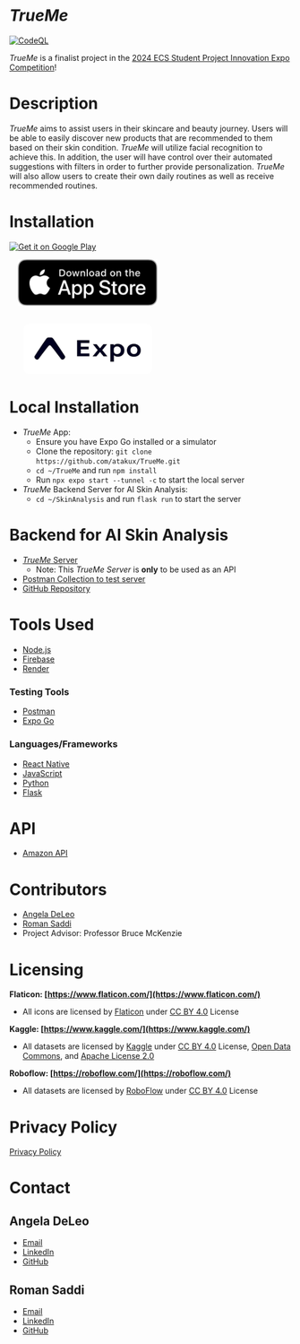 # *TrueMe*

[![CodeQL](https://github.com/atakux/TrueMe/actions/workflows/github-code-scanning/codeql/badge.svg?branch=main)](https://github.com/atakux/TrueMe/actions/workflows/github-code-scanning/codeql)

*TrueMe* is a finalist project in the [2024 ECS Student Project Innovation Expo Competition](https://www.fullerton.edu/ecs/innovation-expo/)!

# Description
*TrueMe* aims to assist users in their skincare and beauty journey. Users will be able to easily discover new products that are recommended to them based on their skin condition. *TrueMe* will utilize facial recognition to achieve this. In addition, the user will have control over their automated suggestions with filters in order to further provide personalization. *TrueMe* will also allow users to create their own daily routines as well as receive recommended routines.

# Installation
<a href="https://atakux.github.io/Download-TrueMe-Site/android.html"><img alt="Get it on Google Play" src="https://play.google.com/intl/en_us/badges/static/images/badges/en_badge_web_generic.png" width="280"/></a>

<a href="https://testflight.apple.com/join/HZ7GFHxq"><img alt="Download on the App Store" src="assets/Download_on_the_App_Store_Badge_US-UK_RGB_blk_092917.svg" width="250" style="margin-left: 15px; margin-bottom: 15px;"></a>

<a href="https://expo.dev/preview/update?message=fixed&updateRuntimeVersion=1.0.0&createdAt=2024-04-28T21%3A39%3A08.442Z&slug=exp&projectId=5edc955a-03aa-429a-9a61-a1766c65b239&group=ea516a7c-92f9-4ad0-bc2f-850557a8cd6c"><img alt="Open in Expo Go" src="assets/expo.png" width="230" height="90" style="border-radius: 10px; margin-left: 25px;"/></a>

# Local Installation
- *TrueMe* App:
    - Ensure you have Expo Go installed or a simulator
    - Clone the repository: `git clone https://github.com/atakux/TrueMe.git`
    - `cd ~/TrueMe` and run `npm install`
    - Run `npx expo start --tunnel -c` to start the local server
- *TrueMe* Backend Server for AI Skin Analysis:
    - `cd ~/SkinAnalysis` and run `flask run` to start the server

# Backend for AI Skin Analysis
- [*TrueMe* Server](https://trueme-python-server.onrender.com/predict)
    - Note: This *TrueMe Server* is **only** to be used as an API
- [Postman Collection to test server](https://the-horsemen.postman.co/workspace/My-Workspace~bfca65e6-75c0-4ac0-b44e-f55ea06eec3e/collection/33597264-c83981eb-b335-4176-acae-c66a72272775?action=share&creator=33597264)
- [GitHub Repository](https://github.com/atakux/TrueMe-Python-Server)

# Tools Used
- [Node.js](https://nodejs.org/en/)
- [Firebase](https://firebase.google.com/)
- [Render](https://render.com/)


### Testing Tools
- [Postman](https://www.postman.com/)
- [Expo Go](https://expo.dev/)

### Languages/Frameworks
- [React Native](https://reactnative.dev/)
- [JavaScript](https://developer.mozilla.org/en-US/docs/Web/JavaScript)
- [Python](https://www.python.org/)
- [Flask](https://flask.palletsprojects.com/)

# API
- [Amazon API](https://rapidapi.com/opus-serve-opus-serve-default/api/amazon-product-data6/details)

# Contributors
- [Angela DeLeo](https://github.com/atakux) 
- [Roman Saddi](https://github.com/RomanSaddiJr) 
- Project Advisor: Professor Bruce McKenzie


# Licensing
**Flaticon: [https://www.flaticon.com/](https://www.flaticon.com/)**
- All icons are licensed by [Flaticon](https://www.flaticon.com/) under [CC BY 4.0](https://creativecommons.org/licenses/by/4.0/) License

**Kaggle: [https://www.kaggle.com/](https://www.kaggle.com/)** 
- All datasets are licensed by [Kaggle](https://www.kaggle.com/) under [CC BY 4.0](https://creativecommons.org/licenses/by/4.0/) License, [Open Data Commons](https://opendatacommons.org/licenses/dbcl/1-0/), and [Apache License 2.0](https://www.apache.org/licenses/LICENSE-2.0)

**Roboflow: [https://roboflow.com/](https://roboflow.com/)**
- All datasets are licensed by [RoboFlow](https://roboflow.com/) under [CC BY 4.0](https://creativecommons.org/licenses/by/4.0/) License


# Privacy Policy
[Privacy Policy](https://docs.google.com/document/d/1LfHameTRx8WpShWYf1qJ3skthdz_ehh9XezQOwEeiXI/edit?usp=sharing)

# Contact
## Angela DeLeo
- [Email](mailto:rockyangela5@gmail.com)
- [LinkedIn](https://www.linkedin.com/in/xatakux/)
- [GitHub](https://github.com/atakux)

## Roman Saddi
- [Email](mailto:romansaddi@gmailcom)
- [LinkedIn](https://www.linkedin.com/in/roman-saddi/)
- [GitHub](https://github.com/RomanSaddiJr)

